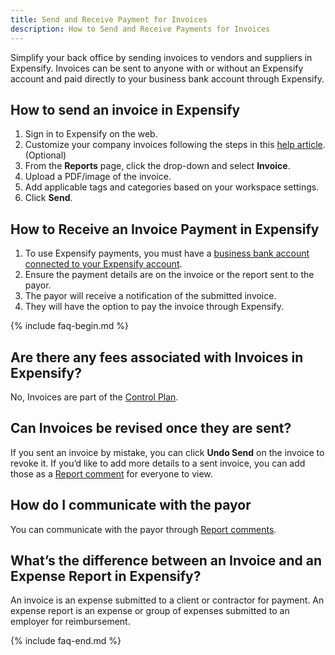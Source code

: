 ```yaml
---
title: Send and Receive Payment for Invoices
description: How to Send and Receive Payments for Invoices
---
```


Simplify your back office by sending invoices to vendors and suppliers in Expensify. Invoices can be sent to anyone with or without an Expensify account and paid directly to your business bank account through Expensify. 

## How to send an invoice in Expensify

1. Sign in to Expensify on the web.
2. Customize your company invoices following the steps in this [help article](https://help.expensify.com/articles/expensify-classic/workspaces/Set-Up-Invoicing). (Optional)
3. From the **Reports** page, click the drop-down and select **Invoice**.
4. Upload a PDF/image of the invoice.
5. Add applicable tags and categories based on your workspace settings.
6. Click **Send**.

## How to Receive an Invoice Payment in Expensify 

1. To use Expensify payments, you must have a [business bank account connected to your Expensify account](https://help.expensify.com/articles/expensify-classic/bank-accounts-and-payments/bank-accounts/Connect-US-Business-Bank-Account).
2. Ensure the payment details are on the invoice or the report sent to the payor.
3. The payor will receive a notification of the submitted invoice.
4. They will have the option to pay the invoice through Expensify.

{% include faq-begin.md %}

## Are there any fees associated with Invoices in Expensify?
No, Invoices are part of the [Control Plan](https://help.expensify.com/articles/expensify-classic/expensify-billing/Change-Plan-Or-Subscription#change-group-plan).

## Can Invoices be revised once they are sent?
If you sent an invoice by mistake, you can click **Undo Send** on the invoice to revoke it. If you’d like to add more details to a sent invoice, you can add those as a [Report comment](https://help.expensify.com/articles/expensify-classic/reports/Add-comments-and-attachments-to-a-report) for everyone to view.

## How do I communicate with the payor
You can communicate with the payor through [Report comments](https://help.expensify.com/articles/expensify-classic/reports/Add-comments-and-attachments-to-a-report). 

## What’s the difference between an Invoice and an Expense Report in Expensify?
An invoice is an expense submitted to a client or contractor for payment. An expense report is an expense or group of expenses submitted to an employer for reimbursement. 

{% include faq-end.md %}
